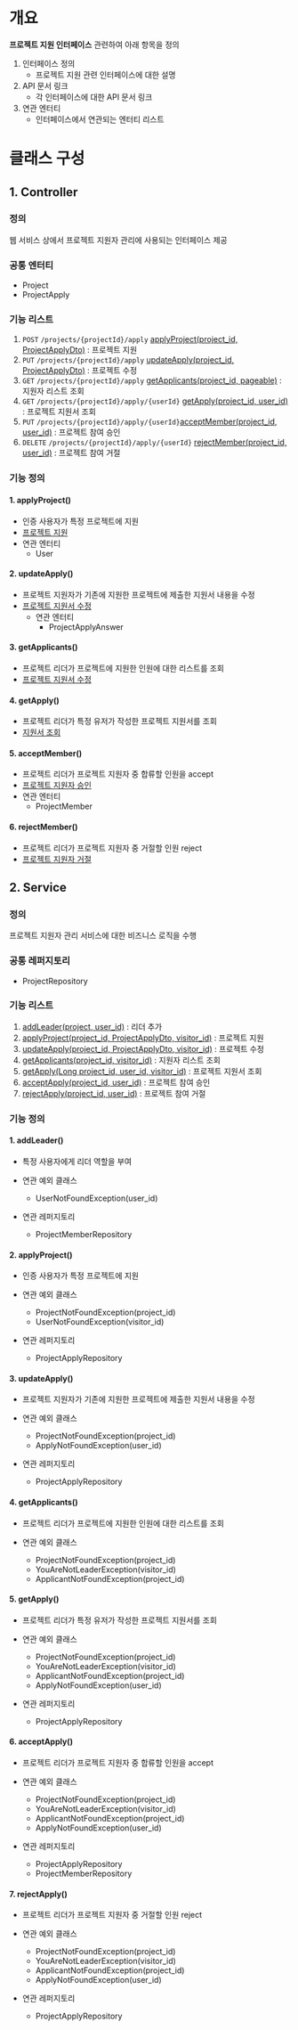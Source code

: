 # 개요
**프로젝트 지원 인터페이스** 관련하여 아래 항목을 정의
1. 인터페이스 정의
    - 프로젝트 지원 관련 인터페이스에 대한 설명
2. API 문서 링크
    - 각 인터페이스에 대한 API 문서 링크
3. 연관 엔터티
    - 인터페이스에서 연관되는 엔터티 리스트

# 클래스 구성
## 1. Controller
### 정의
웹 서비스 상에서 프로젝트 지원자 관리에 사용되는 인터페이스 제공

### 공통 엔터티
- Project
- ProjectApply

### 기능 리스트
1. `POST` `/projects/{projectId}/apply` [applyProject(project_id, ProjectApplyDto)](#1-applyproject) : 프로젝트 지원
2. `PUT` `/projects/{projectId}/apply` [updateApply(project_id, ProjectApplyDto)](#2-updateapply) : 프로젝트 수정
3. `GET` `/projects/{projectId}/apply` [getApplicants(project_id, pageable)](#3-getapplicants) : 지원자 리스트 조회
4. `GET` `/projects/{projectId}/apply/{userId}` [getApply(project_id, user_id)](#4-getapply) : 프로젝트 지원서 조회
5. `PUT` `/projects/{projectId}/apply/{userId}`[acceptMember(project_id, user_id)](#5-acceptmember) : 프로젝트 참여 승인
6. `DELETE` `/projects/{projectId}/apply/{userId}` [rejectMember(project_id, user_id)](#6-rejectmember) : 프로젝트 참여 거절

### 기능 정의
#### 1. applyProject()
  - 인증 사용자가 특정 프로젝트에 지원
  - [프로젝트 지원](https://egluuapi.codingnome.dev/docs/index.html#projectApply "해당 API 문서로 이동")
  - 연관 엔터티
      - User
    
#### 2. updateApply()
  - 프로젝트 지원자가 기존에 지원한 프로젝트에 제출한 지원서 내용을 수정
  - [프로젝트 지원서 수정](https://egluuapi.codingnome.dev/docs/index.html#updateApply "해당 API 문서로 이동")  
    - 연관 엔터티
      - ProjectApplyAnswer
            
#### 3. getApplicants()
  - 프로젝트 리더가 프로젝트에 지원한 인원에 대한 리스트를 조회
  - [프로젝트 지원서 수정](https://egluuapi.codingnome.dev/docs/index.html#getApplicants "해당 API 문서로 이동")
                
#### 4. getApply()
  - 프로젝트 리더가 특정 유저가 작성한 프로젝트 지원서를 조회
  - [지원서 조회](https://egluuapi.codingnome.dev/docs/index.html#getApply "해당 API 문서로 이동")
        
#### 5. acceptMember()
  - 프로젝트 리더가 프로젝트 지원자 중 합류할 인원을 accept
  - [프로젝트 지원자 승인](https://egluuapi.codingnome.dev/docs/index.html#acceptApply "해당 API 문서로 이동")
  - 연관 엔터티
      - ProjectMember
        
#### 6. rejectMember()
  - 프로젝트 리더가 프로젝트 지원자 중 거절할 인원 reject
  - [프로젝트 지원자 거절](https://egluuapi.codingnome.dev/docs/index.html#rejectApply "해당 API 문서로 이동")

## 2. Service
### 정의
프로젝트 지원자 관리 서비스에 대한 비즈니스 로직을 수행

### 공통 레퍼지토리
  - ProjectRepository
  
### 기능 리스트
1. [addLeader(project, user_id)](#1-addleader) : 리더 추가
2. [applyProject(project_id, ProjectApplyDto, visitor_id)](#2-applyproject) : 프로젝트 지원
3. [updateApply(project_id, ProjectApplyDto, visitor_id)](#3-updateapply) : 프로젝트 수정
4. [getApplicants(project_id, visitor_id)](#4-getapplicants) : 지원자 리스트 조회
5. [getApply(Long project_id, user_id, visitor_id)](#5-getapply) : 프로젝트 지원서 조회
6. [acceptApply(project_id, user_id)](#6-acceptapply) : 프로젝트 참여 승인
7. [rejectApply(project_id, user_id)](#7-rejectapply) : 프로젝트 참여 거절

### 기능 정의
#### 1. addLeader()
  - 특정 사용자에게 리더 역할을 부여
  
  - 연관 예외 클래스
    - UserNotFoundException(user_id)
    
  - 연관 레퍼지토리
    - ProjectMemberRepository

#### 2. applyProject()
  - 인증 사용자가 특정 프로젝트에 지원
  
  - 연관 예외 클래스
    - ProjectNotFoundException(project_id)
    - UserNotFoundException(visitor_id)
    
  - 연관 레퍼지토리
    - ProjectApplyRepository
  
#### 3. updateApply()
  - 프로젝트 지원자가 기존에 지원한 프로젝트에 제출한 지원서 내용을 수정

  - 연관 예외 클래스
    - ProjectNotFoundException(project_id)
    - ApplyNotFoundException(user_id)
    
  - 연관 레퍼지토리
    - ProjectApplyRepository

#### 4. getApplicants()
  - 프로젝트 리더가 프로젝트에 지원한 인원에 대한 리스트를 조회

  - 연관 예외 클래스
    - ProjectNotFoundException(project_id)
    - YouAreNotLeaderException(visitor_id)
    - ApplicantNotFoundException(project_id)

#### 5. getApply()
  - 프로젝트 리더가 특정 유저가 작성한 프로젝트 지원서를 조회

  - 연관 예외 클래스
    - ProjectNotFoundException(project_id)
    - YouAreNotLeaderException(visitor_id)
    - ApplicantNotFoundException(project_id)
    - ApplyNotFoundException(user_id)

  - 연관 레퍼지토리
    - ProjectApplyRepository
    
#### 6. acceptApply()
  - 프로젝트 리더가 프로젝트 지원자 중 합류할 인원을 accept
  - 연관 예외 클래스
    - ProjectNotFoundException(project_id)
    - YouAreNotLeaderException(visitor_id)
    - ApplicantNotFoundException(project_id)
    - ApplyNotFoundException(user_id)

  - 연관 레퍼지토리
      - ProjectApplyRepository
      - ProjectMemberRepository
      
#### 7. rejectApply()
  - 프로젝트 리더가 프로젝트 지원자 중 거절할 인원 reject
  - 연관 예외 클래스
    - ProjectNotFoundException(project_id)
    - YouAreNotLeaderException(visitor_id)
    - ApplicantNotFoundException(project_id)
    - ApplyNotFoundException(user_id)

  - 연관 레퍼지토리
      - ProjectApplyRepository
